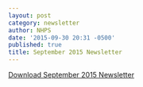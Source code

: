 ```yaml
---
layout: post
category: newsletter
author: NHPS
date: '2015-09-30 20:31 -0500'
published: true
title: September 2015 Newsletter
---
```

[Download September 2015 Newsletter](/assets/newsletters/NewsletterFebruary2014.pdf)
